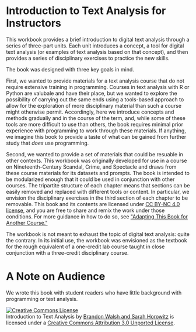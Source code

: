 # Introduction to Text Analysis for Instructors

This workbook provides a brief introduction to digital text analysis through a series of three-part units. Each unit introduces a concept, a tool for digital text analysis (or examples of text analysis based on that concept), and then provides a series of disciplinary exercises to practice the new skills. 

The book was designed with three key goals in mind.

First, we wanted to provide materials for a text analysis course that do not require extensive training in programming. Courses in text analysis with R or Python are valubale and have their place, but we wanted to explore the possibility of carrying out the same ends using a tools-based approach to allow for the exploration of more disciplinary material than such a course might otherwise permit. Accordingly, here we introduce concepts and methods gradually and in the course of the term, and, while some of these tools are more difficult to use than others, the book requires minimal prior experience with programming to work through these materials. If anything, we imagine this book to provide a taste of what can be gained from further study that *does* use programming.

Second, we wanted to provide a set of materials that could be resuable in other contexts. This workbook was originally developed for use in a course on Nineteenth-Century Scandal, Crime, and Spectacle and draws from these course materials for its datasets and prompts. The book is intended to be modularized enough that it could be used in conjunction with other courses. The tripartite structure of each chapter means that sections can be easily removed and replaced with different tools or content. In particular, we envision the disciplinary exercises in the third section of each chapter to be removable. This book and its contents are licensed under [CC BY-NC 4.0 license](http://creativecommons.org/licenses/by-nc/4.0/), and you are free to share and remix the work under those conditions. For more guidance in how to do so, see ["Adapting This Book for Another Course."](/conclusion/adapting.md)

The workbook is not meant to exhaust the topic of digital text analysis: quite the contrary. In its initial use, the workbook was envisioned as the textbook for the rough equivalent of a one-credit lab course taught in close conjunction with a three-credit disciplinary course. 

# A Note on Audience
We wrote this book with student readers who have little background with programming or text analysis.


<a rel="license" href="http://creativecommons.org/licenses/by/3.0/"><img alt="Creative Commons License" style="border-width:0" src="https://i.creativecommons.org/l/by/3.0/80x15.png" /></a><br />Introduction to Text Analysis</span> by <a xmlns:cc="http://creativecommons.org/ns#" href="https://bmw9t.gitbooks.io/introduction-to-text-analysis/content/index.html" property="cc:attributionName" rel="cc:attributionURL">Brandon Walsh and Sarah Horowitz</a> is licensed under a <a rel="license" href="http://creativecommons.org/licenses/by/3.0/">Creative Commons Attribution 3.0 Unported License</a>.
